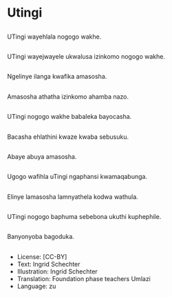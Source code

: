 # Utingi

##
UTingi wayehlala nogogo wakhe.

##
UTingi wayejwayele ukwalusa izinkomo nogogo wakhe.

##
Ngelinye ilanga kwafika amasosha.

##
Amasosha athatha izinkomo ahamba nazo.

##
UTingi nogogo wakhe babaleka bayocasha.

##
Bacasha ehlathini kwaze kwaba sebusuku.

##
Abaye abuya amasosha.

##
Ugogo wafihla uTingi ngaphansi kwamaqabunga.

##
Elinye lamasosha lamnyathela kodwa wathula.

##
UTingi nogogo baphuma sebebona ukuthi kuphephile.

##
Banyonyoba bagoduka.

##
* License: [CC-BY]
* Text: Ingrid Schechter
* Illustration: Ingrid Schechter
* Translation: Foundation phase teachers Umlazi
* Language: zu
